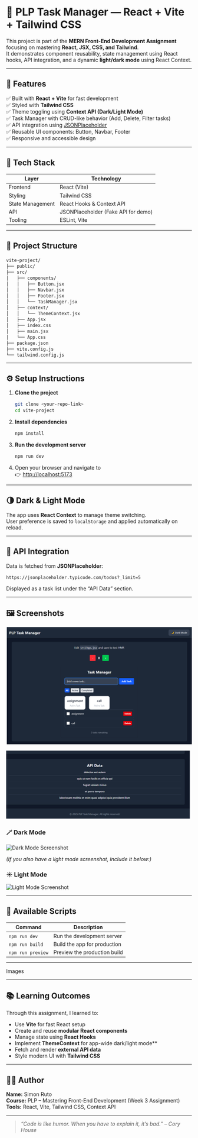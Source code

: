 # 🌙 PLP Task Manager — React + Vite + Tailwind CSS

This project is part of the **MERN Front-End Development Assignment** focusing on mastering **React, JSX, CSS, and Tailwind**.  
It demonstrates component reusability, state management using React hooks, API integration, and a dynamic **light/dark mode** using React Context.

---

## 🚀 Features

✅ Built with **React + Vite** for fast development  
✅ Styled with **Tailwind CSS**  
✅ Theme toggling using **Context API (Dark/Light Mode)**  
✅ Task Manager with CRUD-like behavior (Add, Delete, Filter tasks)  
✅ API integration using [JSONPlaceholder](https://jsonplaceholder.typicode.com)  
✅ Reusable UI components: Button, Navbar, Footer  
✅ Responsive and accessible design

---

## 🧠 Tech Stack

| Layer | Technology |
|-------|-------------|
| Frontend | React (Vite) |
| Styling | Tailwind CSS |
| State Management | React Hooks & Context API |
| API | JSONPlaceholder (Fake API for demo) |
| Tooling | ESLint, Vite |

---

## 🧩 Project Structure

```
vite-project/
├── public/
├── src/
│   ├── components/
│   │   ├── Button.jsx
│   │   ├── Navbar.jsx
│   │   ├── Footer.jsx
│   │   └── TaskManager.jsx
│   ├── context/
│   │   └── ThemeContext.jsx
│   ├── App.jsx
│   ├── index.css
│   ├── main.jsx
│   └── App.css
├── package.json
├── vite.config.js
└── tailwind.config.js
```

---

## ⚙️ Setup Instructions

1. **Clone the project**
   ```bash
   git clone <your-repo-link>
   cd vite-project
   ```

2. **Install dependencies**
   ```bash
   npm install
   ```

3. **Run the development server**
   ```bash
   npm run dev
   ```

4. Open your browser and navigate to  
   👉 [http://localhost:5173](http://localhost:5173)

---

## 🌗 Dark & Light Mode

The app uses **React Context** to manage theme switching.  
User preference is saved to `localStorage` and applied automatically on reload.

---

## 📝 API Integration

Data is fetched from **JSONPlaceholder**:
```
https://jsonplaceholder.typicode.com/todos?_limit=5
```

Displayed as a task list under the “API Data” section.

---

## 🖼️ Screenshots
![alt text](image.png)

![alt text](image-1.png)

### 🪄 Dark Mode
![Dark Mode Screenshot](./src/assets/159b0fe5-69fa-4dbe-9e26-e392283df109.png)

*(If you also have a light mode screenshot, include it below:)*

### ☀️ Light Mode
![Light Mode Screenshot](./src/assets/light-mode.png)

---

## 🧰 Available Scripts

| Command | Description |
|----------|-------------|
| `npm run dev` | Run the development server |
| `npm run build` | Build the app for production |
| `npm run preview` | Preview the production build |

---
Images

---

## 📚 Learning Outcomes

Through this assignment, I learned to:
- Use **Vite** for fast React setup
- Create and reuse **modular React components**
- Manage state using **React Hooks**
- Implement **ThemeContext** for app-wide dark/light mode**
- Fetch and render **external API data**
- Style modern UI with **Tailwind CSS**

---

## 👨‍💻 Author

**Name:** Simon Ruto  
**Course:** PLP – Mastering Front-End Development (Week 3 Assignment)  
**Tools:** React, Vite, Tailwind CSS, Context API

---

> _“Code is like humor. When you have to explain it, it’s bad.” – Cory House_

